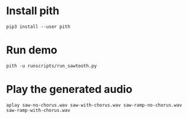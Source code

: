 # Install pith

    pip3 install --user pith

# Run demo

    pith -u runscripts/run_sawtooth.py

# Play the generated audio

    aplay saw-no-chorus.wav saw-with-chorus.wav saw-ramp-no-chorus.wav saw-ramp-with-chorus.wav

